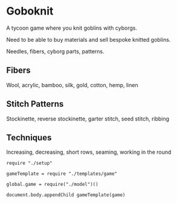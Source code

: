 Goboknit
========

A tycoon game where you knit goblins with cyborgs.

Need to be able to buy materials and sell bespoke knitted goblins.

Needles, fibers, cyborg parts, patterns.

Fibers
------

Wool, acrylic, bamboo, silk, gold, cotton, hemp, linen

Stitch Patterns
---------------

Stockinette, reverse stockinette, garter stitch, seed stitch, ribbing

Techniques
----------

Increasing, decreasing, short rows, seaming, working in the round

    require "./setup"

    gameTemplate = require "./templates/game"

    global.game = require("./model")()

    document.body.appendChild gameTemplate(game)
